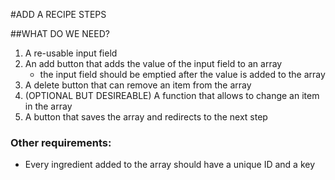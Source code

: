 #ADD A RECIPE STEPS

##WHAT DO WE NEED?

1. A re-usable input field
2. An add button that adds the value of the input field to an array
    - the input field should be emptied after the value is added to the array
3. A delete button that can remove an item from the array
4. (OPTIONAL BUT DESIREABLE) A function that allows to change an item in the array
5. A button that saves the array and redirects to the next step

### Other requirements:

- Every ingredient added to the array should have a unique ID and a key
